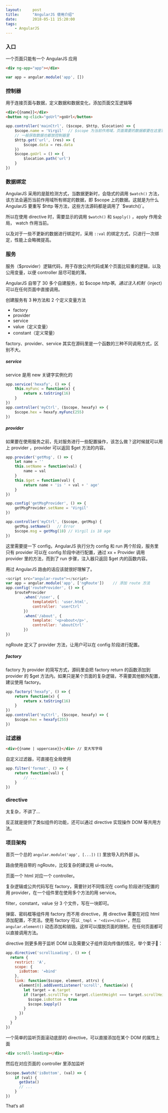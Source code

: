 ```yaml
---
layout:     post
title:      "AngularJS 使用介绍"
date:       2018-05-11 15:20:00
tags:
    - AngularJS
---
```


### 入口

一个页面只能有一个 AngularJS 应用

```html
<div ng-app="app"></div>
```

```js
var app = angular.module('app', [])
```

### 控制器

用于连接页面与数据，定义数据和数据变化，添加页面交互逻辑等

```html
<div>{{name}}</div>
<button ng-click="goUrl">goUrl</button>
```

```js
app.controller('mainCtrl', ($scope, $http, $location) => {
    $scope.name = 'Virgil'  // $scope 为当前作用域，页面需要的数据都要在这里添加
    // 一般获取数据也都放控制器里
    $http.get('url', (res) => {
        $scope.data = res.data
    })
    $scope.goUrl = () => {
        $location.path('url')
    }
})
```

### 数据绑定

AngularJS 采用的是脏检测方式，当数据更新时，会隐式的调用 `$watch()` 方法，该方法会遍历当前作用域所有绑定的数据，即 $scope 上的数据。这就是为什么 AngularJS 要重写 $http 等方法，这些方法源码都是调用了 `$watch()`。

所以在使用 directive 时，需要显示的调用 `$watch()` 和 `$apply()` ，apply 作用全局， watch 作用当前。

以及对于一些不更新的数据进行绑定时，采用 `::val` 的绑定方式，只进行一次绑定，性能上会略微提高。

### 服务

服务（$provider）逻辑代码，用于存放公共代码或某个页面比较重的逻辑，以及公用变量，以便 controller 层尽可能的薄。

AngularJS 自带了 30 多个自建服务，如 $scope $http 等。通过注入机制（$inject）可以在任何页面中直接调用。

创建服务有 3 种方法和 2 个定义变量方法

- factory
- provider
- service
- value（定义变量）
- constant（定义常量）

factory、provider、service 其实在源码里是一个函数的三种不同调用方式，区别不大。

##### service

service 是用 new 关键字实例化的

```js
app.service('hexafy', () => {
    this.myFunc = function(x) {
        return x.toString(16)
    }
})
app.controller('myCtrl', ($scope, hexafy) => {
    $scope.hex = hexafy.myFunc(255)
})
```

##### provider

如果要在使用服务之前，先对服务进行一些配置操作，该怎么做？这时候就可以用上 provider ，provider 可以返回 $get 方法的内容。

```js
app.provider('getMsg', () => {
    let name = ''
    this.setName = function(val) {
        name = val
    }
    this.$get = function(val) {
        return name + 'is ' + val + ' age'
    }
})

app.config('getMsgProvider', () => {
    getMsgProvider.setName = 'Virgil'
})

app.controller('myCtrl', ($scope, getMsg) {
    getMsg.setName()   // Error
    $scope.msg = getMsg(18) // Virgil is 18 age
})
```

这里需要提一下 config，AngularJS 执行分为 config 和 run 两个阶段，服务里只有 provider 可以在 config 阶段中进行配置，通过 xx + Provider 调用 provider 里的方法，而到了 run 步骤，注入器只返回 $get 内的函数内容。

用过 AngularJS 路由的话应该就很好理解了。

```js
<script src="angular-route"></script>
var app = angular.module('app', ['ngRoute'])    // 添加 route 方法
app.config('routeProvider', () => {
    $routeProvider
        .when('/user', {
            templateUrl: 'user.html',
            controller: 'userCtrl'
        })
        .when('/about', {
            template: '<p>about</p>',
            controller: 'aboutCtrl'
        })
})
```

ngRoute 定义了 provider 方法，让用户可以在 config 阶段进行配置。

##### factory

factory 为 provider 的简写方式，源码里会把 factory return 的函数添加到 provider 的 $get 方法内。如果只是某个页面的复杂逻辑，不需要其他额外配置，建议使用 factory。

```js
app.factory('hexafy', () => {
    return function(x) {
        return x.toString(16)
    }
})
app.controller('myCtrl', ($scope, hexafy) => {
    $scope.hex = hexafy(255)
})
```

### 过滤器

```html
<div>{{name | uppercase}}</div> // 变大写字母
```

自定义过滤器，可直接在全局使用

```js
app.filter('format', () => {
    return function(val) {
        // ...
    }
})
```

### directive

太复杂，不讲了...

反正就是提供了类似组件的功能，还可以通过 directive 实现操作 DOM 等共用方法。

### 项目架构

首页一个总的 `angular.module('app', [...])` `[]` 里放导入的外部 js。

路由使用自带的 ngRoute，比较复杂的建议用 ui-route。

页面一个 html 对应一个 controller。

复杂逻辑或公共代码写在 factory，需要针对不同情况在 config 阶段进行配置的用 provider，在一个组件里在使用多个方法的用 service。

filter，constant，value 分 3 个文件，写在一块即可。

弹窗、密码框等组件用 factory 而不用 directive，用 directive 需要在对应 html 添加配置，不灵活。使用 factory 可以 `_tmpl = '<div></div>'`，然后 `angular.element()` 动态添加和销毁。这样可以摆脱页面的限制，在任何页面都可以直接调用方法。

directive 则更多用于监听 DOM 以及需要父子组件双向传值的情况，举个栗子🌰：

```js
app.directive('scrollLoading', () => {
  return {
    restrict: 'A',
    scope: {
      isBottom: '=bind'
    },
    link: function($scope, element, attrs) {
      element[0].addEventListener('scroll', function(e) {
        let target = e.target
        if (target.scrollTop + target.clientHeight === target.scrollHeight) {
          $scope.isBottom = true
          $scope.$apply()
        }
      })
    }
  }
})
```

一个简单的监听页面滚动底部的 directive，可以直接添加在某个 DOM 的属性上面

```html
<div scroll-loading></div>
```

然后在对应页面的 controller 里添加监听

```js
$scope.$watch('isBottom', (val) => {
    if (val) {
      getData()
      // ...
    }
})
```

That‘s all

